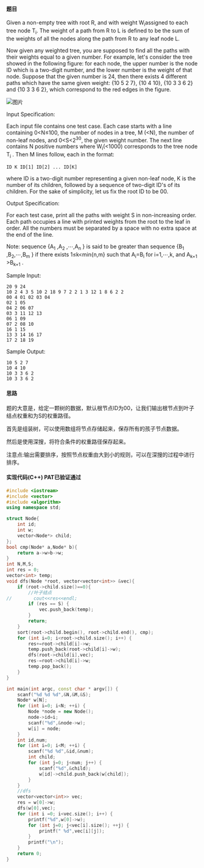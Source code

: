 #### 题目

Given a non-empty tree with root R, and with weight W<sub>i</sub>​​  assigned to each tree node T<sub>i</sub>. 
The weight of a path from R to L is defined to be the sum of the weights of all the nodes along the path from R to any leaf node L.

Now given any weighted tree, you are supposed to find all the paths with their weights equal to a given number. For example, let's consider the tree showed in the following figure: for each node, the upper number is the node ID which is a two-digit number, and the lower number is the weight of that node. Suppose that the given number is 24, then there exists 4 different paths which have the same given weight: {10 5 2 7}, {10 4 10}, {10 3 3 6 2} and {10 3 3 6 2}, which correspond to the red edges in the figure.

![图片](https://images.ptausercontent.com/212)


Input Specification:

Each input file contains one test case. Each case starts with a line containing 0<N≤100, the number of nodes in a tree, 
M (<N), the number of non-leaf nodes, and 0<S<2<sup>30</sup>, the given weight number. 
The next line contains N positive numbers where W<sub>i</sub>(<1000) corresponds to the tree node T<sub>i</sub>
. Then M lines follow, each in the format:

```text
ID K ID[1] ID[2] ... ID[K]
```
   
where ID is a two-digit number representing a given non-leaf node, K is the number of its children, followed by a sequence of two-digit ID's of its children. For the sake of simplicity, let us fix the root ID to be 00.

Output Specification:

For each test case, print all the paths with weight S in non-increasing order. Each path occupies a line with printed weights from the root to the leaf in order. All the numbers must be separated by a space with no extra space at the end of the line.

Note: sequence {A<sub>1</sub> ,A<sub>2</sub> ,⋯,A<sub>n</sub> } is said to be greater than sequence {B<sub>1</sub>
,B<sub>2</sub>,⋯,B<sub>m</sub>​​ } if there exists 1≤k<min{n,m} such that A<sub>i</sub>=B<sub>i</sub> for i=1,⋯,k, and A<sub>k+1</sub> >B<sub>k+1</sub> .

Sample Input:
```text
20 9 24
10 2 4 3 5 10 2 18 9 7 2 2 1 3 12 1 8 6 2 2
00 4 01 02 03 04
02 1 05
04 2 06 07
03 3 11 12 13
06 1 09
07 2 08 10
16 1 15
13 3 14 16 17
17 2 18 19
```
   
Sample Output:
```text
10 5 2 7
10 4 10
10 3 3 6 2
10 3 3 6 2
```
#### 思路

题的大意是，给定一颗树的数据，默认根节点ID为00，让我们输出根节点到叶子结点权重和为S的权重路径。

首先是组装树，可以使用数组将节点存储起来，保存所有的孩子节点数据。

然后是使用深搜，将符合条件的权重路径保存起来。

注意点:输出需要排序，按照节点权重由大到小的规则，可以在深搜的过程中进行排序。

#### 实现代码(C++) PAT已验证通过

```c++
#include <iostream>
#include <vector>
#include <algorithm>
using namespace std;

struct Node{
    int id;
    int w;
    vector<Node*> child;
};
bool cmp(Node* a,Node* b){
    return a->w>b->w;
}
int N,M,S;
int res = 0;
vector<int> temp;
void dfs(Node *root, vector<vector<int>> &vec){
    if (root->child.size()==0){
        //叶子结点
//        cout<<res<<endl;
        if (res == S) {
            vec.push_back(temp);
        }
        return;
    }
    sort(root->child.begin(), root->child.end(), cmp);
    for (int i=0; i<root->child.size(); i++) {
        res+=root->child[i]->w;
        temp.push_back(root->child[i]->w);
        dfs(root->child[i],vec);
        res-=root->child[i]->w;
        temp.pop_back();
    }
}

int main(int argc, const char * argv[]) {
    scanf("%d %d %d",&N,&M,&S);
    Node* w[N];
    for (int i=0; i<N; ++i) {
        Node *node = new Node();
        node->id=i;
        scanf("%d",&node->w);
        w[i] = node;
    }
    int id,num;
    for (int i=0; i<M; ++i) {
        scanf("%d %d",&id,&num);
        int child;
        for (int j=0; j<num; j++) {
            scanf("%d",&child);
            w[id]->child.push_back(w[child]);
        }
    }
    //dfs
    vector<vector<int>> vec;
    res = w[0]->w;
    dfs(w[0],vec);
    for (int i =0; i<vec.size(); i++) {
        printf("%d",w[0]->w);
        for (int j=0; j<vec[i].size(); ++j) {
            printf(" %d",vec[i][j]);
        }
        printf("\n");
    }
    return 0;
}

```